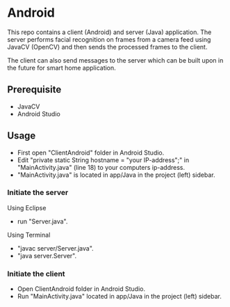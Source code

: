 # Android

This repo contains a client (Android) and server (Java) application. The server performs facial recognition on frames from a camera feed using JavaCV (OpenCV) and then sends the processed frames to the client.

The client can also send messages to the server which can be built upon in the future for smart home application.
## Prerequisite
* JavaCV
* Android Studio

## Usage
* First open "ClientAndroid" folder in Android Studio.
* Edit "private static String hostname = "your IP-address";" in "MainActivity.java" (line 18) to your computers ip-address.
* "MainActivity.java" is located in app/Java in the project (left) sidebar.

### Initiate the server
Using Eclipse 
* run "Server.java".

Using Terminal
* "javac server/Server.java".
* "java server.Server".

### Initiate the client
* Open ClientAndroid folder in Android Studio.
* Run "MainActivity.java" located in app/Java in the project (left) sidebar.
